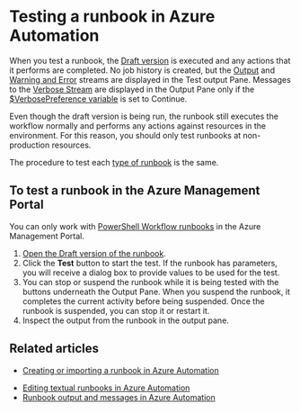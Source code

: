 <properties 
	pageTitle="Testing a runbook in Azure Automation"
	description="Before you publish a runbook in Azure Automation, you can test it to ensure that works as expected.  This article describes how to test a runbook and view its output."
	services="automation"
	documentationCenter=""
	authors="bwren"
	manager="stevenka"
	editor="tysonn" />
<tags
	ms.service="automation"
	ms.date="09/23/2015"
	wacn.date=""/>

# Testing a runbook in Azure Automation
When you test a runbook, the [Draft version](/documentation/articles/automation-creating-importing-runbook#publishing-a-runbook) is executed and any actions that it performs are completed. No job history is created, but the [Output](/documentation/articles/automation-runbook-output-and-messages#output-stream) and [Warning and Error](/documentation/articles/automation-runbook-output-and-messages#message-streams) streams are displayed in the Test output Pane. Messages to the [Verbose Stream](/documentation/articles/automation-runbook-output-and-messages#message-streams) are displayed in the Output Pane only if the [$VerbosePreference variable](/documentation/articles/automation-runbook-output-and-messages#preference-variables) is set to Continue.

Even though the draft version is being run, the runbook still executes the workflow normally and performs any actions against resources in the environment. For this reason, you should only test runbooks at non-production resources.

<!-- deleted by customization
The procedure to test each [type of runbook](/documentation/articles/automation-runbook-types) is the same, and there is no difference in testing between the textual editor and the graphical editor in the Azure preview portal.  


## To test a runbook in the Azure preview portal

You can work with any [runbook type](/documentation/articles/automation-runbook-types) in the Azure preview portal.

1. Open the Draft version of the runbook in either the [textual editor](/documentation/articles/automation-editing-a-runbook#Portal) or [graphical editor](/documentation/articles/automation-graphical-authoring-intro).
2. Click the **Test** button to open the Test blade.
3. If the runbook has parameters, they will be listed in the left pane where you can provide values to be used for the test.
4. If you want to run the test on a [Hybrid Runbook Worker](/documentation/articles/automation-hybrid), then change **Run Settings** to **Hybrid Worker** and select the name of the target group.  Otherwise, keep the default **Azure** to run the test in the cloud.
5. Click the **Start** button to start the test.
6. If the runbook is [PowerShell Workflow](/documentation/articles/automation-runbook-types#powershell-workflow-runbooks) or [Graphical](/documentation/articles/automation-runbook-types#graphical-runbooks), then you can stop or suspend it while it is being tested with the buttons underneath the Output Pane. When you suspend the runbook, it completes the current activity before being suspended. Once the runbook is suspended, you can stop it or restart it.
7. Inspect the output from the runbook in the output pane.
-->
<!-- keep by customization: begin -->
The procedure to test each [type of runbook](/documentation/articles/automation-runbook-types) is the same.  

<!-- keep by customization: end -->



## To test a runbook in the Azure Management Portal

You can only work with [PowerShell Workflow runbooks](/documentation/articles/automation-runbook-types#powershell-workflow-runbooks) in the Azure Management Portal.


1. [Open the Draft version of the runbook](/documentation/articles/automation-edit-textual-runbook#to-edit-a-runbook-with-the-azure-portal).
2. Click the **Test** button to start the test.  If the runbook has parameters, you will receive a dialog box to provide values to be used for the test.
6. You can stop or suspend the runbook while it is being tested with the buttons underneath the Output Pane. When you suspend the runbook, it completes the current activity before being suspended. Once the runbook is suspended, you can stop it or restart it.
7. Inspect the output from the runbook in the output pane.


## Related articles

- [Creating or importing a runbook in Azure Automation](/documentation/articles/automation-creating-importing-runbook)
<!-- deleted by customization
- [Graphical runbooks in Azure Automation](/documentation/articles/automation-graphical-authoring-intro)
-->
- [Editing textual runbooks in Azure Automation](/documentation/articles/automation-edit-textual-runbook)
- [Runbook output and messages in Azure Automation](/documentation/articles/automation-runbook-output-and-messages)